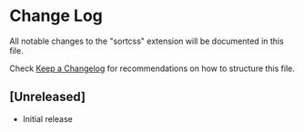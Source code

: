# Change Log

All notable changes to the "sortcss" extension will be documented in this file.

Check [Keep a Changelog](http://keepachangelog.com/) for recommendations on how to structure this file.

## [Unreleased]

- Initial release